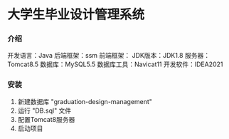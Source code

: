 # 大学生毕业设计管理系统
### 介绍
开发语言：Java
后端框架：ssm
前端框架：
JDK版本：JDK1.8
服务器：Tomcat8.5
数据库：MySQL5.5
数据库工具：Navicat11
开发软件：IDEA2021

### 安装
1. 新建数据库 "graduation-design-management"
2. 运行 "DB.sql" 文件
3. 配置Tomcat8服务器
4. 启动项目

